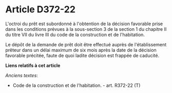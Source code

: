 # Article D372-22

L'octroi du prêt est subordonné à l'obtention de la décision favorable prise dans les conditions prévues à la sous-section 3
de la section 1 du chapitre II du titre VII du livre III du code de la construction et de l'habitation.

Le dépôt de la demande de prêt doit être effectué auprès de l'établissement prêteur dans un délai maximum de six mois après
la date de la décision favorable précitée, faute de quoi ladite décision est frappée de caducité.

**Liens relatifs à cet article**

_Anciens textes_:

  - Code de la construction et de l'habitation. - art. R372-22 (T)
